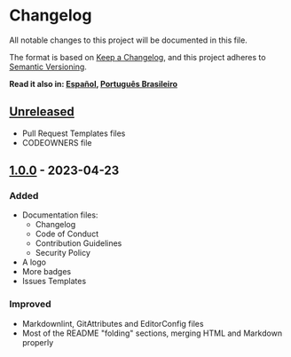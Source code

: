 # Changelog

All notable changes to this project will be documented in this file.

The format is based on [Keep a Changelog], and this project adheres to [Semantic
Versioning].

**Read it also in: [Español], [Português Brasileiro]**

## [Unreleased]

- Pull Request Templates files
- CODEOWNERS file

## [1.0.0] - 2023-04-23

### Added

- Documentation files:
  - Changelog
  - Code of Conduct
  - Contribution Guidelines
  - Security Policy
- A logo
- More badges
- Issues Templates

### Improved

- Markdownlint, GitAttributes and EditorConfig files
- Most of the README "folding" sections, merging HTML and Markdown properly

[Keep a Changelog]: https://keepachangelog.com/en/1.1.0/
[Semantic Versioning]: https://semver.org/spec/v2.0.0.html
[Español]: CHANGELOG.ES.md
[Português Brasileiro]: CHANGELOG.PT-BR.md
[Unreleased]: https://github.com/Mestre-Tramador/Mestre-Tramador/compare/v1.0.0...HEAD
[1.0.0]: https://github.com/Mestre-Tramador/Mestre-Tramador/releases/tag/v1.0.0
